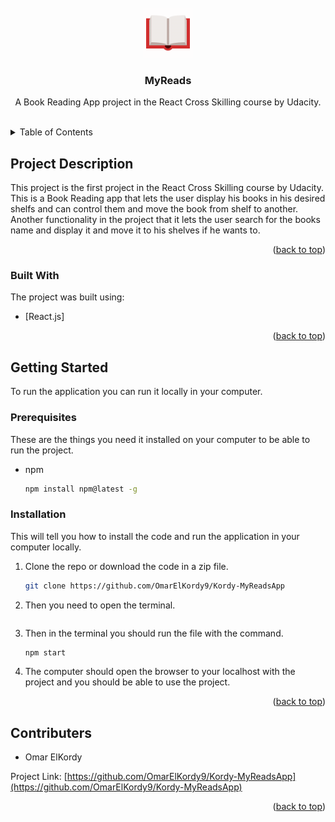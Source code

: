 <div id="top"></div>



<!-- PROJECT LOGO -->
<br />
<div align="center">
  <a href="https://github.com/OmarElKordy9/Kordy-MyReadsApp">
    <img src="./public/open-book.gif"80" height="80">
  </a>

  <h3 align="center">MyReads</h3>

  <p align="center">
    A Book Reading App project in the React Cross Skilling course by Udacity.
    <br />
    <br />
  </p>
</div>



<!-- TABLE OF CONTENTS -->
<details>
  <summary>Table of Contents</summary>
  <ol>
    <li>
      <a href="#ProjectDescription">Project Description</a>
      <ul>
        <li><a href="#built-with">Built With</a></li>
      </ul>
    </li>
    <li>
      <a href="#getting-started">Getting Started</a>
      <ul>
        <li><a href="#prerequisites">Prerequisites</a></li>
        <li><a href="#installation">Installation</a></li>
      </ul>
    </li>
    <li><a href="#contributers">Contributers</a></li>
  </ol>
</details>



<!-- PROJECT DESCRIPTION -->
## Project Description


This project is the first project in the React Cross Skilling course by Udacity. This is a Book Reading app that lets the user display his books in his desired shelfs and can control them and move the book from shelf to another. Another functionality in the project that it lets the user search for the books name and display it and move it to his shelves if he wants to.



<p align="right">(<a href="#top">back to top</a>)</p>



### Built With

The project was built using:

* [React.js]

<p align="right">(<a href="#top">back to top</a>)</p>



<!-- GETTING STARTED -->
## Getting Started

To run the application you can run it locally in your computer.

### Prerequisites

These are the things you need it installed on your computer to be able to run the project.
* npm
  ```sh
  npm install npm@latest -g
  ```

### Installation

This will tell you how to install the code and run the application in your computer locally.

1. Clone the repo or download the code in a zip file.
   ```sh
   git clone https://github.com/OmarElKordy9/Kordy-MyReadsApp
   ```
2. Then you need to open the terminal.
   ```
3. Then in the  terminal you should run the file with the command.
   ```sh
   npm start
   ```
4. The computer should open the browser to your localhost with the project and you should be able to use the project.

<p align="right">(<a href="#top">back to top</a>)</p>


<!-- Contributers -->
## Contributers
<span id="contributers"></span>

- Omar ElKordy

Project Link: [https://github.com/OmarElKordy9/Kordy-MyReadsApp](https://github.com/OmarElKordy9/Kordy-MyReadsApp)

<p align="right">(<a href="#top">back to top</a>)</p>
